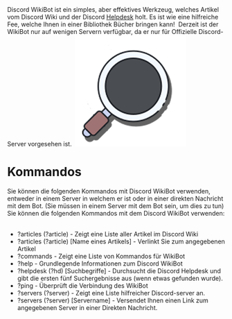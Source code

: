 <!-- TITLE:Discord WikiBot -->
<!-- SUBTITLE: Discordia's WikiBot -->
​


Discord WikiBot ist ein simples, aber effektives Werkzeug, welches Artikel vom Discord Wiki und der Discord [Helpdesk](https://support.discordapp.com/hc/en-us) holt. Es ist wie eine hilfreiche Fee, welche Ihnen in einer Bibliothek Bücher bringen kann!
​
Derzeit ist der WikiBot nur auf wenigen Servern verfügbar, da er nur für Offizielle Discord-Server vorgesehen ist.
​
![Obktbva](/uploads/wikibot/obktbva.png "Obktbva")
# Kommandos
Sie können die folgenden Kommandos mit Discord WikiBot verwenden, entweder in einem Server in welchem er ist oder in einer direkten Nachricht mit dem Bot. (Sie müssen in einem Server mit dem Bot sein, um dies zu tun) Sie können die folgenden Kommandos mit dem Discord WikiBot verwenden:
​
* ?articles (?article) - Zeigt eine Liste aller Artikel im Discord Wiki
* ?articles (?article) [Name eines Artikels] - Verlinkt Sie zum angegebenen Artikel
* ?commands - Zeigt eine Liste von Kommandos für WikiBot
* ?help - Grundlegende Informationen zum Discord WikiBot
* ?helpdesk (?hd) [Suchbegriffe] - Durchsucht die Discord Helpdesk und gibt die ersten fünf Suchergebnisse aus (wenn etwas gefunden wurde).
* ?ping - Überprüft die Verbindung des WikiBot
* ?servers (?server) - Zeigt eine Liste hilfreicher Discord-server an.
* ?servers (?server) [Servername] - Versendet Ihnen einen Link zum angegebenen Server in einer Direkten Nachricht.
